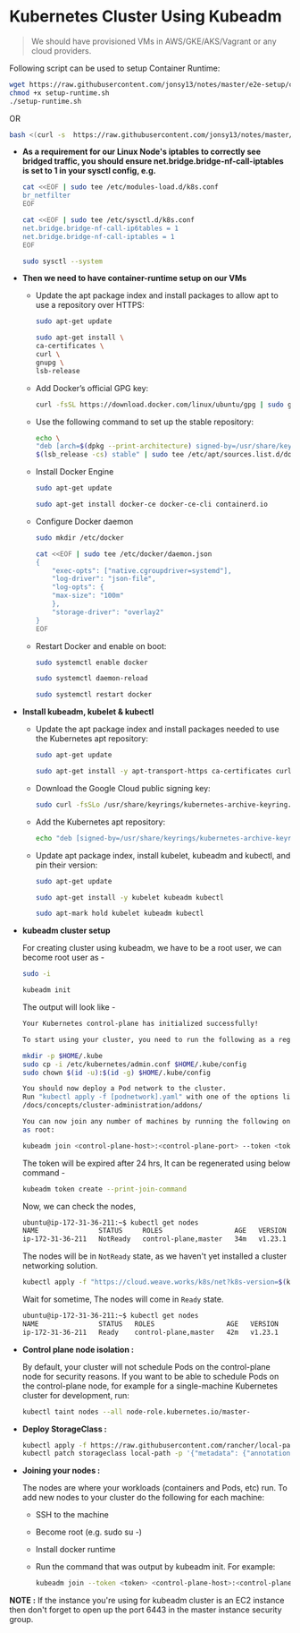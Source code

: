 # **Kubernetes Cluster Using Kubeadm**

> We should have provisioned VMs in AWS/GKE/AKS/Vagrant or any cloud providers.

Following script can be used to setup Container Runtime:

```BASH
wget https://raw.githubusercontent.com/jonsy13/notes/master/e2e-setup/cluster-setup/kubeadm/setup-runtime.sh
chmod +x setup-runtime.sh
./setup-runtime.sh
```

OR

```BASH
bash <(curl -s  https://raw.githubusercontent.com/jonsy13/notes/master/e2e-setup/cluster-setup/kubeadm/setup-runtime.sh)
```

- **As a requirement for our Linux Node's iptables to correctly see bridged traffic, you should ensure net.bridge.bridge-nf-call-iptables is set to 1 in your sysctl config, e.g.**

  ```BASH
  cat <<EOF | sudo tee /etc/modules-load.d/k8s.conf
  br_netfilter
  EOF

  cat <<EOF | sudo tee /etc/sysctl.d/k8s.conf
  net.bridge.bridge-nf-call-ip6tables = 1
  net.bridge.bridge-nf-call-iptables = 1
  EOF

  sudo sysctl --system
  ```

- **Then we need to have container-runtime setup on our VMs**

  - Update the apt package index and install packages to allow apt to use a repository over HTTPS:

    ```BASH
    sudo apt-get update

    sudo apt-get install \
    ca-certificates \
    curl \
    gnupg \
    lsb-release
    ```

  - Add Docker’s official GPG key:

    ```BASH
    curl -fsSL https://download.docker.com/linux/ubuntu/gpg | sudo gpg --dearmor -o /usr/share/keyrings/docker-archive-keyring.gpg
    ```

  - Use the following command to set up the stable repository:

    ```BASH
    echo \
    "deb [arch=$(dpkg --print-architecture) signed-by=/usr/share/keyrings/docker-archive-keyring.gpg] https://download.docker.com/linux/ubuntu \
    $(lsb_release -cs) stable" | sudo tee /etc/apt/sources.list.d/docker.list > /dev/null
    ```

  - Install Docker Engine

    ```BASH
    sudo apt-get update

    sudo apt-get install docker-ce docker-ce-cli containerd.io
    ```

  - Configure Docker daemon

    ```BASH
    sudo mkdir /etc/docker

    cat <<EOF | sudo tee /etc/docker/daemon.json
    {
        "exec-opts": ["native.cgroupdriver=systemd"],
        "log-driver": "json-file",
        "log-opts": {
        "max-size": "100m"
        },
        "storage-driver": "overlay2"
    }
    EOF
    ```

  - Restart Docker and enable on boot:

    ```BASH
    sudo systemctl enable docker

    sudo systemctl daemon-reload

    sudo systemctl restart docker
    ```

- **Install kubeadm, kubelet & kubectl**

  - Update the apt package index and install packages needed to use the Kubernetes apt repository:

    ```BASH
    sudo apt-get update

    sudo apt-get install -y apt-transport-https ca-certificates curl
    ```

  - Download the Google Cloud public signing key:

    ```BASH
    sudo curl -fsSLo /usr/share/keyrings/kubernetes-archive-keyring.gpg https://packages.cloud.google.com/apt/doc/apt-key.gpg
    ```

  - Add the Kubernetes apt repository:

    ```BASH
    echo "deb [signed-by=/usr/share/keyrings/kubernetes-archive-keyring.gpg] https://apt.kubernetes.io/ kubernetes-xenial main" | sudo tee /etc/apt/sources.list.d/kubernetes.list
    ```

  - Update apt package index, install kubelet, kubeadm and kubectl, and pin their version:

    ```BASH
    sudo apt-get update

    sudo apt-get install -y kubelet kubeadm kubectl

    sudo apt-mark hold kubelet kubeadm kubectl
    ```

- **kubeadm cluster setup**

  For creating cluster using kubeadm, we have to be a root user, we can become root user as -

  ```BASH
  sudo -i
  ```

  ```BASH
  kubeadm init
  ```

  The output will look like -

  ```BASH
  Your Kubernetes control-plane has initialized successfully!

  To start using your cluster, you need to run the following as a regular user:

  mkdir -p $HOME/.kube
  sudo cp -i /etc/kubernetes/admin.conf $HOME/.kube/config
  sudo chown $(id -u):$(id -g) $HOME/.kube/config

  You should now deploy a Pod network to the cluster.
  Run "kubectl apply -f [podnetwork].yaml" with one of the options listed at:
  /docs/concepts/cluster-administration/addons/

  You can now join any number of machines by running the following on each node
  as root:

  kubeadm join <control-plane-host>:<control-plane-port> --token <token> --discovery-token-ca-cert-hash sha256:<hash>
  ```

  The token will be expired after 24 hrs, It can be regenerated using below command -

  ```BASH
  kubeadm token create --print-join-command
  ```

  Now, we can check the nodes,

  ```BASH
  ubuntu@ip-172-31-36-211:~$ kubectl get nodes
  NAME               STATUS     ROLES                  AGE   VERSION
  ip-172-31-36-211   NotReady   control-plane,master   34m   v1.23.1
  ```

  The nodes will be in `NotReady` state, as we haven't yet installed a cluster networking solution.

  ```BASH
  kubectl apply -f "https://cloud.weave.works/k8s/net?k8s-version=$(kubectl version | base64 | tr -d '\n')"
  ```

  Wait for sometime, The nodes will come in `Ready` state.

  ```BASH
  ubuntu@ip-172-31-36-211:~$ kubectl get nodes
  NAME               STATUS   ROLES                  AGE   VERSION
  ip-172-31-36-211   Ready    control-plane,master   42m   v1.23.1
  ```

- **Control plane node isolation :**

  By default, your cluster will not schedule Pods on the control-plane node for security reasons. If you want to be able to schedule Pods on the control-plane node, for example for a single-machine Kubernetes cluster for development, run:

  ```BASH
  kubectl taint nodes --all node-role.kubernetes.io/master-
  ```

- **Deploy StorageClass :**

  ```BASH
  kubectl apply -f https://raw.githubusercontent.com/rancher/local-path-provisioner/master/deploy/local-path-storage.yaml
  kubectl patch storageclass local-path -p '{"metadata": {"annotations":{"storageclass.kubernetes.io/is-default-class":"true"}}}'
  ```

- **Joining your nodes :**

  The nodes are where your workloads (containers and Pods, etc) run. To add new nodes to your cluster do the following for each machine:

  - SSH to the machine

  - Become root (e.g. sudo su -)

  - Install docker runtime

  - Run the command that was output by kubeadm init. For example:

    ```BASH
    kubeadm join --token <token> <control-plane-host>:<control-plane-port> --discovery-token-ca-cert-hash sha256:<hash>
    ```

**NOTE :** If the instance you're using for kubeadm cluster is an EC2 instance then don't forget to open up the port 6443 in the master instance security group.
